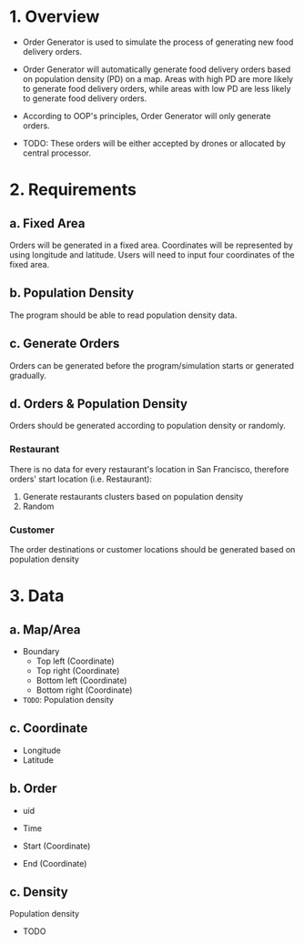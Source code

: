 # 1. Overview

- Order Generator is used to simulate the process of generating new food delivery orders.

- Order Generator will automatically generate food delivery orders based on population density (PD) on a map. Areas with high PD are more likely to generate food delivery orders, while areas with low PD are less likely to generate food delivery orders.

- According to OOP's principles, Order Generator will only generate orders. 

- TODO: These orders will be either accepted by drones or allocated by central processor.





# 2. Requirements

## a. Fixed Area

Orders will be generated in a fixed area. Coordinates will be represented by using longitude and latitude. Users will need to input four coordinates of the fixed area.


## b. Population Density

The program should be able to read population density data.


## c. Generate Orders

Orders can be generated before the program/simulation starts or generated gradually. 



## d. Orders & Population Density

Orders should be generated according to population density or randomly.

### Restaurant

There is no data for every restaurant's location in San Francisco, therefore orders' start location (i.e. Restaurant):
1. Generate restaurants clusters based on population density
2. Random

### Customer

The order destinations or customer locations should be generated based on population density


# 3. Data

## a. Map/Area

- Boundary
  - Top left (Coordinate)
  - Top right (Coordinate)
  - Bottom left (Coordinate)
  - Bottom right (Coordinate)
- `TODO`: Population density 



## c. Coordinate

- Longitude
- Latitude



## b. Order

- uid

- Time

- Start (Coordinate)

- End (Coordinate)

## c. Density
Population density

- TODO